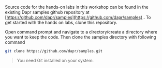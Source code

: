 Source code for the hands-on labs in this workshop can be found in the existing Dapr samples github repository at [https://github.com/dapr/samples](https://github.com/dapr/samples) . To get started with the hands on labs, clone this repository.

Open command prompt and navigate to a directory/create a directory where you want to keep the code. Then clone the samples directory with following command

```bash
git clone https://github.com/dapr/samples.git

```
> You need Git installed on your system. 

